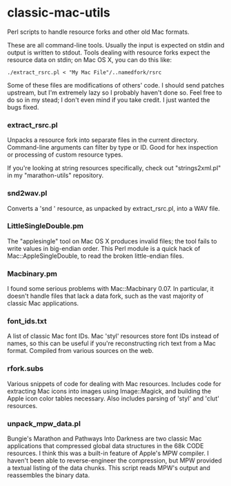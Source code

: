classic-mac-utils
=================

Perl scripts to handle resource forks and other old Mac formats.

These are all command-line tools. Usually the input is expected on stdin and output is written to stdout. Tools dealing with resource forks expect the resource data on stdin; on Mac OS X, you can do this like:

    ./extract_rsrc.pl < "My Mac File"/..namedfork/rsrc

Some of these files are modifications of others' code. I should send patches upstream, but I'm extremely lazy so I probably haven't done so. Feel free to do so in my stead; I don't even mind if you take credit. I just wanted the bugs fixed.

### extract_rsrc.pl

Unpacks a resource fork into separate files in the current directory. Command-line arguments can filter by type or ID. Good for hex inspection or processing of custom resource types.

If you're looking at string resources specifically, check out "strings2xml.pl" in my "marathon-utils" repository.

### snd2wav.pl

Converts a 'snd ' resource, as unpacked by extract_rsrc.pl, into a WAV file.

### LittleSingleDouble.pm

The "applesingle" tool on Mac OS X produces invalid files; the tool fails to write values in big-endian order. This Perl module is a quick hack of Mac::AppleSingleDouble, to read the broken little-endian files.

### Macbinary.pm

I found some serious problems with Mac::Macbinary 0.07. In particular, it doesn't handle files that lack a data fork, such as the vast majority of classic Mac applications.

### font_ids.txt

A list of classic Mac font IDs. Mac 'styl' resources store font IDs instead of names, so this can be useful if you're reconstructing rich text from a Mac format. Compiled from various sources on the web.

### rfork.subs

Various snippets of code for dealing with Mac resources. Includes code for extracting Mac icons into images using Image::Magick, and building the Apple icon color tables necessary. Also includes parsing of 'styl' and 'clut' resources.

### unpack_mpw_data.pl

Bungie's Marathon and Pathways Into Darkness are two classic Mac applications that compressed global data structures in the 68k CODE resources. I think this was a built-in feature of Apple's MPW compiler. I haven't been able to  reverse-engineer the compression, but MPW provided a textual listing of the data chunks. This script reads MPW's output and reassembles the binary data.


